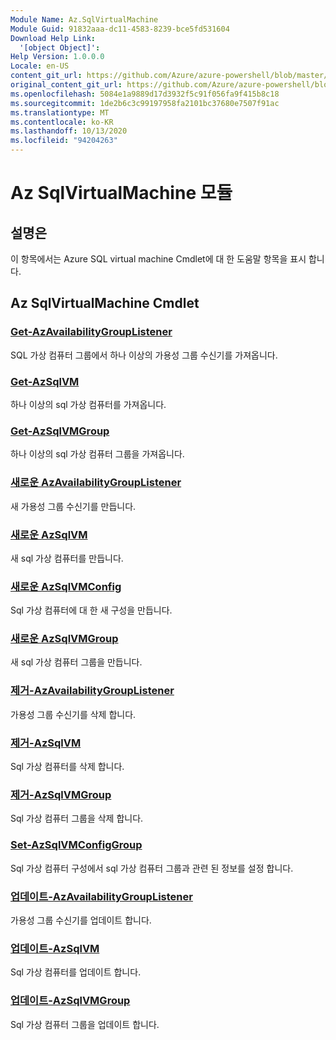 ```yaml
---
Module Name: Az.SqlVirtualMachine
Module Guid: 91832aaa-dc11-4583-8239-bce5fd531604
Download Help Link:
  '[object Object]': 
Help Version: 1.0.0.0
Locale: en-US
content_git_url: https://github.com/Azure/azure-powershell/blob/master/src/SqlVirtualMachine/SqlVirtualMachine/help/Az.SqlVirtualMachine.md
original_content_git_url: https://github.com/Azure/azure-powershell/blob/master/src/SqlVirtualMachine/SqlVirtualMachine/help/Az.SqlVirtualMachine.md
ms.openlocfilehash: 5084e1a9889d17d3932f5c91f056fa9f415b8c18
ms.sourcegitcommit: 1de2b6c3c99197958fa2101bc37680e7507f91ac
ms.translationtype: MT
ms.contentlocale: ko-KR
ms.lasthandoff: 10/13/2020
ms.locfileid: "94204263"
---
```

# Az SqlVirtualMachine 모듈
## 설명은
이 항목에서는 Azure SQL virtual machine Cmdlet에 대 한 도움말 항목을 표시 합니다.

## Az SqlVirtualMachine Cmdlet
### [Get-AzAvailabilityGroupListener](Get-AzAvailabilityGroupListener.md)
SQL 가상 컴퓨터 그룹에서 하나 이상의 가용성 그룹 수신기를 가져옵니다.

### [Get-AzSqlVM](Get-AzSqlVM.md)
하나 이상의 sql 가상 컴퓨터를 가져옵니다.

### [Get-AzSqlVMGroup](Get-AzSqlVMGroup.md)
하나 이상의 sql 가상 컴퓨터 그룹을 가져옵니다.

### [새로운 AzAvailabilityGroupListener](New-AzAvailabilityGroupListener.md)
새 가용성 그룹 수신기를 만듭니다.

### [새로운 AzSqlVM](New-AzSqlVM.md)
새 sql 가상 컴퓨터를 만듭니다.

### [새로운 AzSqlVMConfig](New-AzSqlVMConfig.md)
Sql 가상 컴퓨터에 대 한 새 구성을 만듭니다.

### [새로운 AzSqlVMGroup](New-AzSqlVMGroup.md)
새 sql 가상 컴퓨터 그룹을 만듭니다.

### [제거-AzAvailabilityGroupListener](Remove-AzAvailabilityGroupListener.md)
가용성 그룹 수신기를 삭제 합니다.

### [제거-AzSqlVM](Remove-AzSqlVM.md)
Sql 가상 컴퓨터를 삭제 합니다.

### [제거-AzSqlVMGroup](Remove-AzSqlVMGroup.md)
Sql 가상 컴퓨터 그룹을 삭제 합니다.

### [Set-AzSqlVMConfigGroup](Set-AzSqlVMConfigGroup.md)
Sql 가상 컴퓨터 구성에서 sql 가상 컴퓨터 그룹과 관련 된 정보를 설정 합니다.

### [업데이트-AzAvailabilityGroupListener](Update-AzAvailabilityGroupListener.md)
가용성 그룹 수신기를 업데이트 합니다.

### [업데이트-AzSqlVM](Update-AzSqlVM.md)
Sql 가상 컴퓨터를 업데이트 합니다.

### [업데이트-AzSqlVMGroup](Update-AzSqlVMGroup.md)
Sql 가상 컴퓨터 그룹을 업데이트 합니다.

